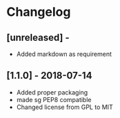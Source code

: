 # Changelog

## [unreleased] - 

* Added markdown as requirement


## [1.1.0] - 2018-07-14

* Added proper packaging
* made sg PEP8 compatible
* Changed license from GPL to MIT
